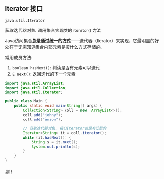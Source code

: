 ## Iterator 接口

`java.util.Iterator`

获取迭代器对象: 调用集合实现类的 iterator() 方法

Java访问集合**总是通过统一的方式**——迭代器（Iterator）来实现，它最明显的好处在于无需知道集合内部元素是按什么方式存储的。 



常用成员方法:

1. `boolean hasNext()`: 判读是否有元素可以迭代
2. `E next()`: 返回迭代的下一个元素



```java
import java.util.ArrayList;
import java.util.Collection;
import java.util.Iterator;

public class Main {
    public static void main(String[] args) {
        Collection<String> coll = new  ArrayList<>();
        coll.add("johny");
        coll.add("anson");

        // 获取迭代器对象, 接口Iterator也是有泛型的
        Iterator<String> it = coll.iterator();
        while (it.hasNext()) {
            String s = it.next();
            System.out.println(s);
        }
    }
}
```



###### 完 !

